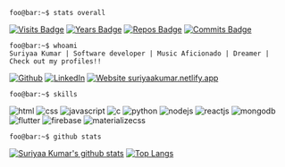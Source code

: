 ```console
foo@bar:~$ stats overall
```
[![Visits Badge](https://badges.pufler.dev/visits/suriyaakumar/suriyaakumar?style=for-the-badge&labelColor=red&color=white)](https://badges.pufler.dev)
[![Years Badge](https://badges.pufler.dev/years/suriyaakumar?style=for-the-badge&labelColor=blue&color=white)](https://badges.pufler.dev)
[![Repos Badge](https://badges.pufler.dev/repos/suriyaakumar?style=for-the-badge&labelColor=green&color=white)](https://badges.pufler.dev)
[![Commits Badge](https://badges.pufler.dev/commits/all/suriyaakumar?style=for-the-badge&labelColor=yellow&color=white)](https://badges.pufler.dev)

```console
foo@bar:~$ whoami
Suriyaa Kumar | Software developer | Music Aficionado | Dreamer |
Check out my profiles!!
```
[![Github](https://img.shields.io/badge/-Github-181717?style=for-the-badge&logo=Github&logoColor=white)](https://github.com/suriyaakumar)
[![LinkedIn](https://img.shields.io/badge/-LinkedIn-0077B5?style=for-the-badge&logo=LinkedIn&logoColor=white)](https://www.linkedin.com/in/suriyaa-kumar-bb3820197)
[![Website suriyaakumar.netlify.app](https://img.shields.io/website-up-down-green-red/http/suriyaakumar.netlify.app.svg?style=for-the-badge&logo=Netlify&labelColor=white)](https://suriyaakumar.netlify.app/)


```console
foo@bar:~$ skills
```
![html](https://img.shields.io/badge/html-★★★-lightgrey?labelColor=E34F26&logo=HTML5&style=for-the-badge&logoColor=white)
![css](https://img.shields.io/badge/css-★★★-lightgrey?labelColor=1572B6&logo=CSS3&style=for-the-badge&logoColor=white)
![javascript](https://img.shields.io/badge/javascript-★☆☆-lightgrey?labelColor=F7DF1E&logo=JavaScript&style=for-the-badge&logoColor=black)
![c](https://img.shields.io/badge/c-★★★-lightgrey?labelColor=A8B9CC&logo=C&style=for-the-badge&logoColor=black)
![python](https://img.shields.io/badge/python-★★★-lightgrey?labelColor=3776AB&logo=Python&style=for-the-badge&logoColor=white)
![nodejs](https://img.shields.io/badge/nodejs-★★★-lightgrey?labelColor=339933&logo=Node.js&style=for-the-badge&logoColor=white)
![reactjs](https://img.shields.io/badge/reactjs-★★★-lightgrey?labelColor=61DAFB&logo=React&style=for-the-badge&logoColor=black)
![mongodb](https://img.shields.io/badge/mongodb-★★★-lightgrey?labelColor=47A248&logo=MongoDB&style=for-the-badge&logoColor=white)
![flutter](https://img.shields.io/badge/flutter-★★★-lightgrey?labelColor=025698&logo=Flutter&style=for-the-badge&logoColor=white)
![firebase](https://img.shields.io/badge/firebase-★★★-lightgrey?labelColor=FFCA28&logo=Firebase&style=for-the-badge&logoColor=black)
![materializecss](https://img.shields.io/badge/materializecss-★★★-lightgrey?labelColor=0081CB&logo=Material-UI&style=for-the-badge&logoColor=white)

```console
foo@bar:~$ github stats
```
[![Suriyaa Kumar's github stats](https://github-readme-stats.vercel.app/api?username=suriyaakumar&theme=dark)](https://github.com/anuraghazra/github-readme-stats)
[![Top Langs](https://github-readme-stats.vercel.app/api/top-langs/?username=suriyaakumar&layout=compact&theme=dark)](https://github.com/anuraghazra/github-readme-stats)

